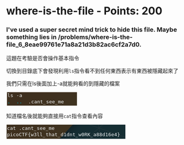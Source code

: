 # where-is-the-file - Points: 200

### I've used a super secret mind trick to hide this file. Maybe something lies in /problems/where-is-the-file_6_8eae99761e71a8a21d3b82ac6cf2a7d0.

這題在考驗是否會操作基本指令

切換到目錄底下會發現利用`ls`指令看不到任何東西表示有東西被隱藏起來了

我們只需在ls後面加上-a就能夠看的到隱藏的檔案

![image](https://github.com/bohsiang/CTF_practice/blob/master/picoCTF2019/picture/where-is-the-file_1.PNG)

知道檔名後就能夠直接用`cat`指令查看內容

![image](https://github.com/bohsiang/CTF_practice/blob/master/picoCTF2019/picture/where-is-the-file_2.PNG)
